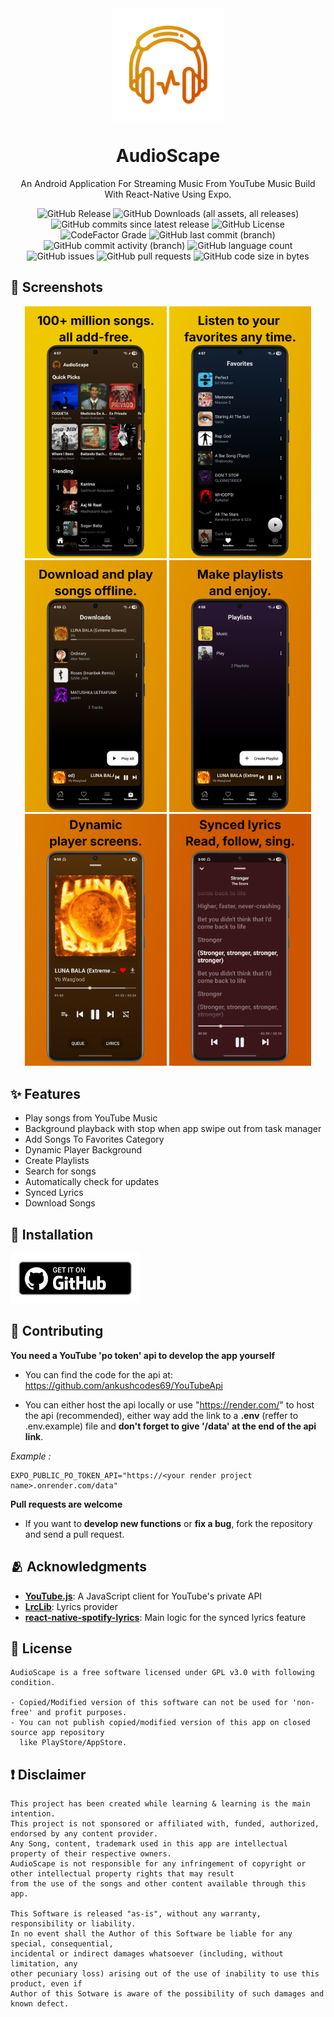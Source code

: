 <div align="center">
    <img src="./assets/images/transparent-icon.png" width="180" height="180" style="display: block; margin: 0 auto"/>
    <h1>AudioScape</h1>
    <p>An Android Application For Streaming Music From YouTube Music Build With React-Native Using Expo.</p>

![GitHub Release](https://img.shields.io/github/v/release/ankushcodes69/AudioScape?label=latest%20release)
![GitHub Downloads (all assets, all releases)](https://img.shields.io/github/downloads/ankushcodes69/AudioScape/total)
![GitHub commits since latest release](https://img.shields.io/github/commits-since/ankushcodes69/AudioScape/latest)
![GitHub License](https://img.shields.io/github/license/ankushcodes69/AudioScape?label=license)
![CodeFactor Grade](https://www.codefactor.io/repository/github/ankushcodes69/audioscape/badge)
![GitHub last commit (branch)](https://img.shields.io/github/last-commit/ankushcodes69/AudioScape/main)
![GitHub commit activity (branch)](https://img.shields.io/github/commit-activity/t/ankushcodes69/AudioScape?label=total%20commits)
![GitHub language count](https://img.shields.io/github/languages/count/ankushcodes69/AudioScape?label=languages%20used)
![GitHub issues](https://img.shields.io/github/issues/ankushcodes69/AudioScape)
![GitHub pull requests](https://img.shields.io/github/issues-pr/ankushcodes69/AudioScape)
![GitHub code size in bytes](https://img.shields.io/github/languages/code-size/ankushcodes69/AudioScape)

</div>

## 📱 Screenshots

<div align="center">
   <img src="./assets/images/screenshot-1.png" width="45%" />
   <img src="./assets/images/screenshot-2.png" width="45%" />
   <img src="./assets/images/screenshot-3.png" width="45%" />
   <img src="./assets/images/screenshot-4.png" width="45%" />
   <img src="./assets/images/screenshot-5.png" width="45%" />
   <img src="./assets/images/screenshot-6.png" width="45%" />
</div>

## ✨ Features

- Play songs from YouTube Music
- Background playback with stop when app swipe out from task manager
- Add Songs To Favorites Category
- Dynamic Player Background
- Create Playlists
- Search for songs
- Automatically check for updates
- Synced Lyrics
- Download Songs

## 📲 Installation

[<img src="./assets/images/getItGithub.png" alt="GitHub" height="80">](https://github.com/ankushcodes69/AudioScape/releases/latest)

## 🤝 Contributing

**You need a YouTube 'po token' api to develop the app yourself**

- You can find the code for the api at: https://github.com/ankushcodes69/YouTubeApi

- You can either host the api locally or use "https://render.com/" to host the api (recommended), either way add the link to a **.env** (reffer to .env.example) file and **don't forget to give '/data' at the end of the api link**.

_Example :_

```
EXPO_PUBLIC_PO_TOKEN_API="https://<your render project name>.onrender.com/data"
```

**Pull requests are welcome**

- If you want to **develop new functions** or **fix a bug**, fork the repository and send a pull request.

## 🫂 Acknowledgments

- [**YouTube.js**](https://github.com/LuanRT/YouTube.js): A JavaScript client for YouTube's private API
- [**LrcLib**](https://lrclib.net): Lyrics provider
- [**react-native-spotify-lyrics**](https://github.com/uragirii/react-native-spotify-lyrics): Main logic for the synced lyrics feature

## 📝 License
```
AudioScape is a free software licensed under GPL v3.0 with following condition.

- Copied/Modified version of this software can not be used for 'non-free' and profit purposes.
- You can not publish copied/modified version of this app on closed source app repository
  like PlayStore/AppStore.

```

## ❗ Disclaimer
```
This project has been created while learning & learning is the main intention.
This project is not sponsored or affiliated with, funded, authorized, endorsed by any content provider.
Any Song, content, trademark used in this app are intellectual property of their respective owners.
AudioScape is not responsible for any infringement of copyright or other intellectual property rights that may result
from the use of the songs and other content available through this app.

This Software is released "as-is", without any warranty, responsibility or liability.
In no event shall the Author of this Software be liable for any special, consequential,
incidental or indirect damages whatsoever (including, without limitation, any 
other pecuniary loss) arising out of the use of inability to use this product, even if
Author of this Sotware is aware of the possibility of such damages and known defect.
```
